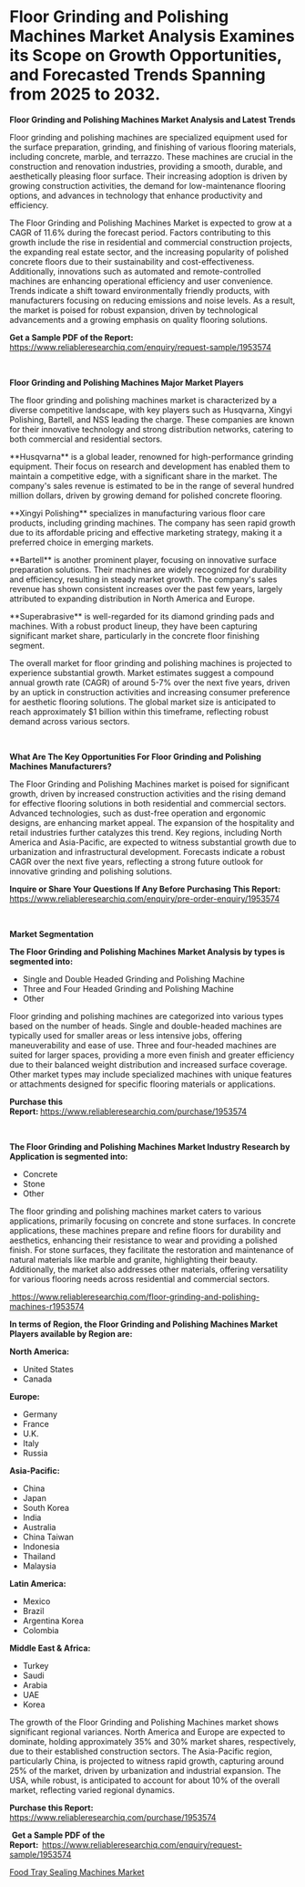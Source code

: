 <p><h1>Floor Grinding and Polishing Machines Market Analysis Examines its Scope on Growth Opportunities, and Forecasted Trends Spanning from 2025 to 2032.</h1></p><p><strong>Floor Grinding and Polishing Machines Market Analysis and Latest Trends</strong></p>
<p><p>Floor grinding and polishing machines are specialized equipment used for the surface preparation, grinding, and finishing of various flooring materials, including concrete, marble, and terrazzo. These machines are crucial in the construction and renovation industries, providing a smooth, durable, and aesthetically pleasing floor surface. Their increasing adoption is driven by growing construction activities, the demand for low-maintenance flooring options, and advances in technology that enhance productivity and efficiency.</p><p>The Floor Grinding and Polishing Machines Market is expected to grow at a CAGR of 11.6% during the forecast period. Factors contributing to this growth include the rise in residential and commercial construction projects, the expanding real estate sector, and the increasing popularity of polished concrete floors due to their sustainability and cost-effectiveness. Additionally, innovations such as automated and remote-controlled machines are enhancing operational efficiency and user convenience. Trends indicate a shift toward environmentally friendly products, with manufacturers focusing on reducing emissions and noise levels. As a result, the market is poised for robust expansion, driven by technological advancements and a growing emphasis on quality flooring solutions.</p></p>
<p><strong>Get a Sample PDF of the Report:&nbsp;</strong> <a href="https://www.reliableresearchiq.com/enquiry/request-sample/1953574?utm_campaign=2209&utm_medium=2&utm_source=Github&utm_content=ia&utm_term=21022025&utm_id=floor-grinding-and-polishing-machines">https://www.reliableresearchiq.com/enquiry/request-sample/1953574</a></p>
<p>&nbsp;</p>
<p><strong>Floor Grinding and Polishing Machines Major Market Players</strong></p>
<p><p>The floor grinding and polishing machines market is characterized by a diverse competitive landscape, with key players such as Husqvarna, Xingyi Polishing, Bartell, and NSS leading the charge. These companies are known for their innovative technology and strong distribution networks, catering to both commercial and residential sectors.</p><p>**Husqvarna** is a global leader, renowned for high-performance grinding equipment. Their focus on research and development has enabled them to maintain a competitive edge, with a significant share in the market. The company's sales revenue is estimated to be in the range of several hundred million dollars, driven by growing demand for polished concrete flooring.</p><p>**Xingyi Polishing** specializes in manufacturing various floor care products, including grinding machines. The company has seen rapid growth due to its affordable pricing and effective marketing strategy, making it a preferred choice in emerging markets.</p><p>**Bartell** is another prominent player, focusing on innovative surface preparation solutions. Their machines are widely recognized for durability and efficiency, resulting in steady market growth. The company's sales revenue has shown consistent increases over the past few years, largely attributed to expanding distribution in North America and Europe.</p><p>**Superabrasive** is well-regarded for its diamond grinding pads and machines. With a robust product lineup, they have been capturing significant market share, particularly in the concrete floor finishing segment.</p><p>The overall market for floor grinding and polishing machines is projected to experience substantial growth. Market estimates suggest a compound annual growth rate (CAGR) of around 5-7% over the next five years, driven by an uptick in construction activities and increasing consumer preference for aesthetic flooring solutions. The global market size is anticipated to reach approximately $1 billion within this timeframe, reflecting robust demand across various sectors.</p></p>
<p>&nbsp;</p>
<p><strong>What Are The Key Opportunities For Floor Grinding and Polishing Machines Manufacturers?</strong></p>
<p><p>The Floor Grinding and Polishing Machines market is poised for significant growth, driven by increased construction activities and the rising demand for effective flooring solutions in both residential and commercial sectors. Advanced technologies, such as dust-free operation and ergonomic designs, are enhancing market appeal. The expansion of the hospitality and retail industries further catalyzes this trend. Key regions, including North America and Asia-Pacific, are expected to witness substantial growth due to urbanization and infrastructural development. Forecasts indicate a robust CAGR over the next five years, reflecting a strong future outlook for innovative grinding and polishing solutions.</p></p>
<p><strong>Inquire or Share Your Questions If Any Before Purchasing This Report:</strong> <a href="https://www.reliableresearchiq.com/enquiry/pre-order-enquiry/1953574?utm_campaign=2209&utm_medium=2&utm_source=Github&utm_content=ia&utm_term=21022025&utm_id=floor-grinding-and-polishing-machines">https://www.reliableresearchiq.com/enquiry/pre-order-enquiry/1953574</a></p>
<p>&nbsp;</p>
<p><strong>Market Segmentation</strong></p>
<p><strong>The Floor Grinding and Polishing Machines Market Analysis by types is segmented into:</strong></p>
<p><ul><li>Single and Double Headed Grinding and Polishing Machine</li><li>Three and Four Headed Grinding and Polishing Machine</li><li>Other</li></ul></p>
<p><p>Floor grinding and polishing machines are categorized into various types based on the number of heads. Single and double-headed machines are typically used for smaller areas or less intensive jobs, offering maneuverability and ease of use. Three and four-headed machines are suited for larger spaces, providing a more even finish and greater efficiency due to their balanced weight distribution and increased surface coverage. Other market types may include specialized machines with unique features or attachments designed for specific flooring materials or applications.</p></p>
<p><strong>Purchase this Report:&nbsp;</strong><a href="https://www.reliableresearchiq.com/purchase/1953574?utm_campaign=2209&utm_medium=2&utm_source=Github&utm_content=ia&utm_term=21022025&utm_id=floor-grinding-and-polishing-machines">https://www.reliableresearchiq.com/purchase/1953574</a></p>
<p>&nbsp;</p>
<p><strong>The Floor Grinding and Polishing Machines Market Industry Research by Application is segmented into:</strong></p>
<p><ul><li>Concrete</li><li>Stone</li><li>Other</li></ul></p>
<p><p>The floor grinding and polishing machines market caters to various applications, primarily focusing on concrete and stone surfaces. In concrete applications, these machines prepare and refine floors for durability and aesthetics, enhancing their resistance to wear and providing a polished finish. For stone surfaces, they facilitate the restoration and maintenance of natural materials like marble and granite, highlighting their beauty. Additionally, the market also addresses other materials, offering versatility for various flooring needs across residential and commercial sectors.</p></p>
<p><a href="https://www.reliableresearchiq.com/floor-grinding-and-polishing-machines-r1953574?utm_campaign=2209&utm_medium=2&utm_source=Github&utm_content=ia&utm_term=21022025&utm_id=floor-grinding-and-polishing-machines">&nbsp;https://www.reliableresearchiq.com/floor-grinding-and-polishing-machines-r1953574</a></p>
<p><strong>In terms of Region, the Floor Grinding and Polishing Machines Market Players available by Region are:</strong></p>
<p>
    <p> <strong> North America: </strong>
        <ul>
            <li>United States</li>
            <li>Canada</li>
        </ul>
        </p> 
    <p> <strong> Europe: </strong>
        <ul>
            <li>Germany</li>
            <li>France</li>
            <li>U.K.</li>
            <li>Italy</li>
            <li>Russia</li>
        </ul>
        </p> 
    <p> <strong> Asia-Pacific: </strong>
        <ul>
            <li>China</li>
            <li>Japan</li>
            <li>South Korea</li>
            <li>India</li>
            <li>Australia</li>
            <li>China Taiwan</li>
            <li>Indonesia</li>
            <li>Thailand</li>
            <li>Malaysia</li>
        </ul>
        </p> 
    <p> <strong> Latin America: </strong>
        <ul>
            <li>Mexico</li>
            <li>Brazil</li>
            <li>Argentina Korea</li>
            <li>Colombia</li>
        </ul>
        </p> 
    <p> <strong> Middle East & Africa: </strong>
        <ul>
            <li>Turkey</li>
            <li>Saudi</li>
            <li>Arabia</li>
            <li>UAE</li>
            <li>Korea</li>
        </ul>
    </p>
    </p>
<p><p>The growth of the Floor Grinding and Polishing Machines market shows significant regional variances. North America and Europe are expected to dominate, holding approximately 35% and 30% market shares, respectively, due to their established construction sectors. The Asia-Pacific region, particularly China, is projected to witness rapid growth, capturing around 25% of the market, driven by urbanization and industrial expansion. The USA, while robust, is anticipated to account for about 10% of the overall market, reflecting varied regional dynamics.</p></p>
<p><strong>Purchase this Report: </strong><a href="https://www.reliableresearchiq.com/purchase/1953574?utm_campaign=2209&utm_medium=2&utm_source=Github&utm_content=ia&utm_term=21022025&utm_id=floor-grinding-and-polishing-machines">https://www.reliableresearchiq.com/purchase/1953574</a></p>
<p>&nbsp;<strong>Get a Sample PDF of the Report:&nbsp;&nbsp;</strong><a href="https://www.reliableresearchiq.com/enquiry/request-sample/1953574?utm_campaign=2209&utm_medium=2&utm_source=Github&utm_content=ia&utm_term=21022025&utm_id=floor-grinding-and-polishing-machines">https://www.reliableresearchiq.com/enquiry/request-sample/1953574</a></p>
<p><strong></strong></p>
<p><p><a href="https://github.com/sholympia197070/Market-Research-Report-List-1/blob/main/food-tray-sealing-machines-market.md?utm_campaign=2209&utm_medium=2&utm_source=Github&utm_content=ia&utm_term=21022025&utm_id=floor-grinding-and-polishing-machines">Food Tray Sealing Machines Market</a></p></p>